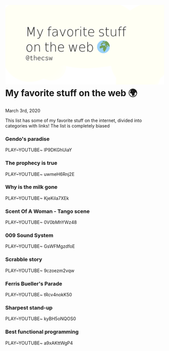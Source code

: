 ![preview](./preview.png)
My favorite stuff on the web 🌍
==============================

March 3rd, 2020

This list has some of my favorite stuff on the internet, divided into
categories with links! The list is completely biased

### Gendo\'s paradise

PLAY~YOUTUBE~ lP9DKGhUiaY

### The prophecy is true

PLAY~YOUTUBE~ uwmeH6Rnj2E

### Why is the milk gone

PLAY~YOUTUBE~ KjeKiIa7XEk

### Scent Of A Woman - Tango scene

PLAY~YOUTUBE~ 0V0bMhYWz48

### 009 Sound System

PLAY~YOUTUBE~ GsWFMgzdfoE

### Scrabble story

PLAY~YOUTUBE~ 9czoezm2vqw

### Ferris Bueller\'s Parade

PLAY~YOUTUBE~ tRcv4nokK50

### Sharpest stand-up

PLAY~YOUTUBE~ kyBH5oNQOS0

### Best functional programming

PLAY~YOUTUBE~ a9xAKttWgP4
